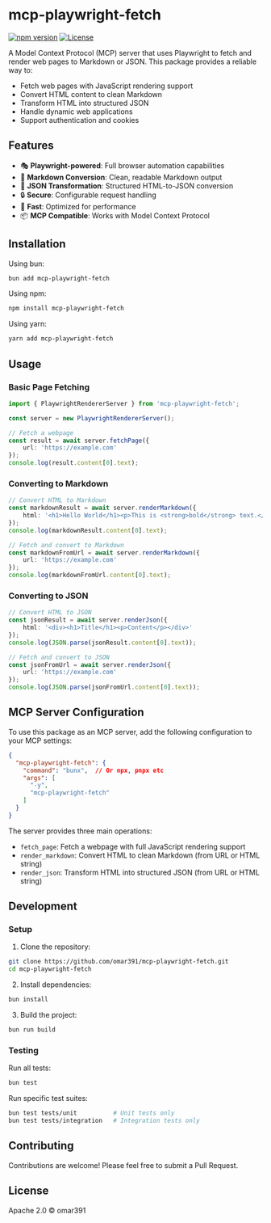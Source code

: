 # mcp-playwright-fetch

[![npm version](https://badge.fury.io/js/mcp-playwright-fetch.svg)](https://www.npmjs.com/package/mcp-playwright-fetch)
[![License](https://img.shields.io/badge/License-Apache%202.0-blue.svg)](https://opensource.org/licenses/Apache-2.0)

A Model Context Protocol (MCP) server that uses Playwright to fetch and render web pages to Markdown or JSON. This package provides a reliable way to:

- Fetch web pages with JavaScript rendering support
- Convert HTML content to clean Markdown
- Transform HTML into structured JSON
- Handle dynamic web applications
- Support authentication and cookies

## Features

- 🎭 **Playwright-powered**: Full browser automation capabilities
- 📝 **Markdown Conversion**: Clean, readable Markdown output
- 🔄 **JSON Transformation**: Structured HTML-to-JSON conversion
- 🔒 **Secure**: Configurable request handling
- 🚀 **Fast**: Optimized for performance
- 📦 **MCP Compatible**: Works with Model Context Protocol

## Installation

Using bun:
```bash
bun add mcp-playwright-fetch
```

Using npm:
```bash
npm install mcp-playwright-fetch
```

Using yarn:
```bash
yarn add mcp-playwright-fetch
```

## Usage

### Basic Page Fetching

```typescript
import { PlaywrightRendererServer } from 'mcp-playwright-fetch';

const server = new PlaywrightRendererServer();

// Fetch a webpage
const result = await server.fetchPage({ 
    url: 'https://example.com' 
});
console.log(result.content[0].text);
```

### Converting to Markdown

```typescript
// Convert HTML to Markdown
const markdownResult = await server.renderMarkdown({
    html: '<h1>Hello World</h1><p>This is <strong>bold</strong> text.</p>'
});
console.log(markdownResult.content[0].text);

// Fetch and convert to Markdown
const markdownFromUrl = await server.renderMarkdown({
    url: 'https://example.com'
});
console.log(markdownFromUrl.content[0].text);
```

### Converting to JSON

```typescript
// Convert HTML to JSON
const jsonResult = await server.renderJson({
    html: '<div><h1>Title</h1><p>Content</p></div>'
});
console.log(JSON.parse(jsonResult.content[0].text));

// Fetch and convert to JSON
const jsonFromUrl = await server.renderJson({
    url: 'https://example.com'
});
console.log(JSON.parse(jsonFromUrl.content[0].text));
```

## MCP Server Configuration

To use this package as an MCP server, add the following configuration to your MCP settings:

```json
{
  "mcp-playwright-fetch": {
    "command": "bunx",  // Or npx, pnpx etc
    "args": [
      "-y",
      "mcp-playwright-fetch"
    ]
  }
}
```

The server provides three main operations:
- `fetch_page`: Fetch a webpage with full JavaScript rendering support
- `render_markdown`: Convert HTML to clean Markdown (from URL or HTML string)
- `render_json`: Transform HTML into structured JSON (from URL or HTML string)

## Development

### Setup

1. Clone the repository:
```bash
git clone https://github.com/omar391/mcp-playwright-fetch.git
cd mcp-playwright-fetch
```

2. Install dependencies:
```bash
bun install
```

3. Build the project:
```bash
bun run build
```

### Testing

Run all tests:
```bash
bun test
```

Run specific test suites:
```bash
bun test tests/unit          # Unit tests only
bun test tests/integration   # Integration tests only
```

## Contributing

Contributions are welcome! Please feel free to submit a Pull Request.

## License

Apache 2.0 © omar391